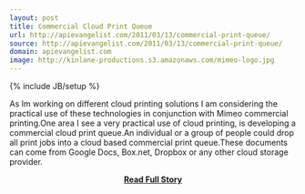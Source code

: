 ```yaml
---
layout: post
title: Commercial Cloud Print Queue
url: http://apievangelist.com/2011/03/13/commercial-print-queue/
source: http://apievangelist.com/2011/03/13/commercial-print-queue/
domain: apievangelist.com
image: http://kinlane-productions.s3.amazonaws.com/mimeo-logo.jpg
---
```

{% include JB/setup %}<p>As Im working on different cloud printing solutions I am considering the practical use of these technologies in conjunction with Mimeo commercial printing.One area I see a very practical use of cloud printing, is developing a commercial cloud print queue.An individual or a group of people could drop all print jobs into a cloud based commercial print queue.These documents can come from Google Docs, Box.net, Dropbox or any other cloud storage provider.</p>
<center><p><a href="http://apievangelist.com/2011/03/13/commercial-print-queue/" style='padding:25px; font-sze:18px; font-weight: bold;'>Read Full Story</a></p></center>
